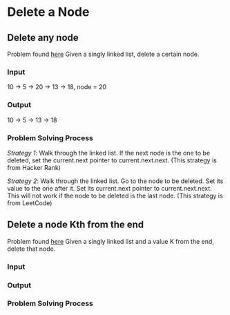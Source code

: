 # Delete a Node

## Delete any node
Problem found [here](https://leetcode.com/problems/delete-node-in-a-linked-list/description/)
Given a singly linked list, delete a certain node.

### Input
10 -> 5 -> 20 -> 13 -> 18, node = 20

### Output
10 -> 5 -> 13 -> 18

### Problem Solving Process
_Strategy 1_:
Walk through the linked list.  If the next node is the one to be 
deleted, set the current.next pointer to current.next.next.
(This strategy is from Hacker Rank)

_Strategy 2_:
Walk through the linked list.  Go to the node to be deleted.  Set its 
value to the one after it.  Set its current.next pointer to 
current.next.next.  This will not work if the node to be deleted is 
the last node.
(This strategy is from LeetCode)

## Delete a node Kth from the end
Problem found [here](https://leetcode.com/problems/remove-nth-node-from-end-of-list/description/)
Given a singly linked list and a value K from the end, 
delete that node.

### Input

### Output

### Problem Solving Process
